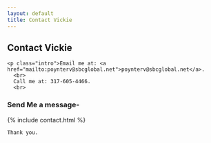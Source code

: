 ```yaml
---
layout: default
title: Contact Vickie
---
```


  <h2 class="pageTitle">Contact Vickie</h2>

    <p class="intro">Email me at: <a href="mailto:poynterv@sbcglobal.net">poynterv@sbcglobal.net</a>.
      <br>
      Call me at: 317-605-4466.
      <br>
  </p>

<div id="contact">
  <div class="contactContent">
  </div>
</div>


  <h3>Send Me a message-</h3>
        {% include contact.html %}

    Thank you.
